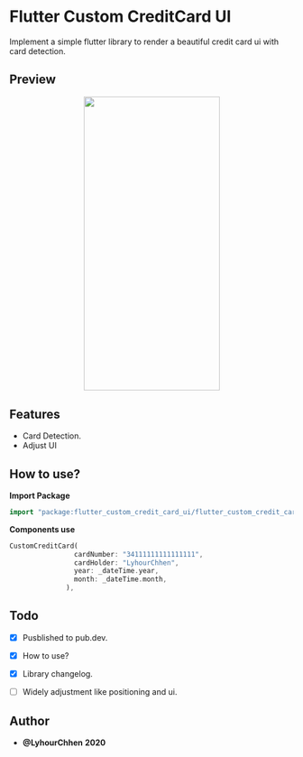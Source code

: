 # Flutter Custom CreditCard UI

Implement a simple flutter library to render a beautiful credit card ui with card detection.

## Preview

<p align="center">
  <img width="241" height="521.58" src="https://raw.githubusercontent.com/LyhourChhen/flutter_custom_credit_card_ui/master/previews/preview.png">
</p>

## Features

 - Card Detection.
 - Adjust UI
 
## How to use? 

**Import Package**
```dart
import "package:flutter_custom_credit_card_ui/flutter_custom_credit_card_ui.dart";
```
**Components use**
```dart
CustomCreditCard(
                cardNumber: "34111111111111111",
                cardHolder: "LyhourChhen",
                year: _dateTime.year,
                month: _dateTime.month,
              ),

```

## Todo

 - [x]  Pusblished to pub.dev.
 - [x] How to use?
 - [x] Library changelog.
 - [ ] Widely adjustment like positioning and ui.



## Author
- **@LyhourChhen**
**2020**
